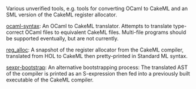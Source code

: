 Various unverified tools, e.g. tools for converting OCaml to CakeML
and an SML version of the CakeML register allocator.

[ocaml-syntax](ocaml-syntax):
An OCaml to CakeML translator. Attempts to translate type-correct OCaml files
to equivalent CakeML files. Multi-file programs should be supported eventually,
but are not currently.

[reg_alloc](reg_alloc):
A snapshot of the register allocator from the CakeML compiler, translated from
HOL to CakeML then pretty-printed in Standard ML syntax.

[sexpr-bootstrap](sexpr-bootstrap):
An alternative bootstrapping process: The translated AST of the compiler is
printed as an S-expression then fed into a previously built executable of the
CakeML compiler.
